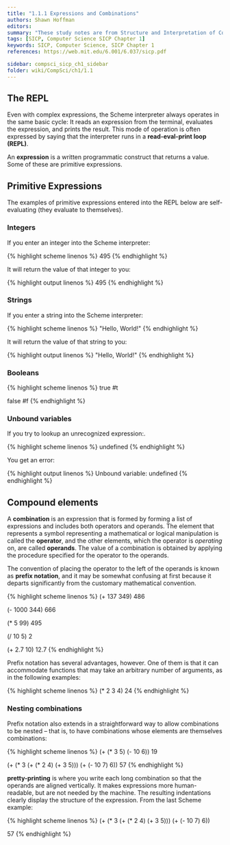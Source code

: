 ```yaml
---
title: "1.1.1 Expressions and Combinations"
authors: Shawn Hoffman
editors: 
summary: "These study notes are from Structure and Interpretation of Computer Programs - 2nd Edition (MIT Electrical Engineering and Computer Science) by Abelson, H. and Sussman, G."
tags: [SICP, Computer Science SICP Chapter 1]
keywords: SICP, Computer Science, SICP Chapter 1
references: https://web.mit.edu/6.001/6.037/sicp.pdf

sidebar: compsci_sicp_ch1_sidebar
folder: wiki/CompSci/ch1/1.1
---
```


## The REPL

Even with complex expressions, the Scheme interpreter always operates in the same basic cycle: It reads an expression from the terminal, evaluates the expression, and prints the result. This mode of operation is often expressed by saying that the interpreter runs in a **read-eval-print loop (REPL)**.

An **expression** is a written programmatic construct that returns a value. Some of these are primitive expressions.

## Primitive Expressions

The examples of primitive expressions entered into the REPL below are self-evaluating (they evaluate to themselves).

### Integers

If you enter an integer into the Scheme interpreter:

{% highlight scheme linenos %}
495
{% endhighlight %}

It will return the value of that integer to you:

{% highlight output linenos %}
495
{% endhighlight %}

### Strings

If you enter a string into the Scheme interpreter:

{% highlight scheme linenos %}
"Hello, World!"
{% endhighlight %}

It will return the value of that string to you:

{% highlight output linenos %}
"Hello, World!"
{% endhighlight %}

### Booleans

{% highlight scheme linenos %}
true
#t

false
#f
{% endhighlight %}

### Unbound variables

If you try to lookup an unrecognized expression:.

{% highlight scheme linenos %}
undefined
{% endhighlight %}

You get an error:

{% highlight output linenos %}
Unbound variable: undefined
{% endhighlight %}

## Compound elements

A **combination** is an expression that is formed by forming a list of expressions and includes both operators and operands. The element that represents a symbol representing a mathematical or logical manipulation is called the **operator**, and the other elements, which the operator is *operating* on, are called **operands**. The value of a combination is obtained by applying the procedure specified for the operator to the operands.

The convention of placing the operator to the left of the operands is known as **prefix notation**, and it may be somewhat confusing at first because it departs significantly from the customary mathematical convention. 

{% highlight scheme linenos %}
(+ 137 349)
486

(- 1000 344)
666

(* 5 99)
495

(/ 10 5)
2

(+ 2.7 10)
12.7
{% endhighlight %}

Prefix notation has several advantages, however. One of them is that it can accommodate functions that may take an arbitrary number of arguments, as in the following examples:

{% highlight scheme linenos %}
(* 2 3 4)
24
{% endhighlight %}

### Nesting combinations

Prefix notation also extends in a straightforward way to allow combinations to be nested – that is, to have combinations whose elements are themselves combinations:

{% highlight scheme linenos %}
(+ (* 3 5) (- 10 6))
19

(+ (* 3 (+ (* 2 4) (+ 3 5))) (+ (- 10 7) 6))
57
{% endhighlight %}

**pretty-printing** is where you write each long combination so that the operands are aligned vertically. It makes expressions more human-readable, but are not needed by the machine. The resulting indentations clearly display the structure of the expression. From the last Scheme example:

{% highlight scheme linenos %}
(+ (* 3
      (+ (* 2 4)
         (+ 3 5)))
   (+ (- 10 7)
      6))

57
{% endhighlight %}
